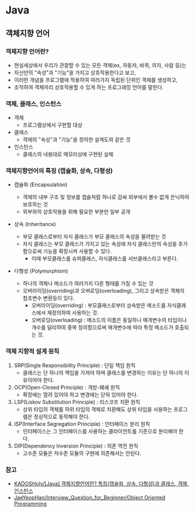 # Java

## 객체지향 언어

### 객체지향 언어란?

- 현실세상에서 우리가 관찰할 수 있는 모든 객체(ex, 자동차, 바퀴, 의자, 사람 등)는
- 자신만의 "속성"과 "기능"을 가지고 상호작용한다고 보고,
- 이러한 개념을 프로그램에 적용하여 여러가지 독립된 단위인 객체를 생성하고,
- 조작하여 객체끼리 상호작용할 수 있게 하는 프로그래밍 언어를 말한다.

### 객체, 클래스, 인스턴스

- 객체
  - 프로그램상에서 구현할 대상
- 클래스
  - 객체의 "속성"과 "기능"을 정의한 설계도와 같은 것
- 인스턴스
  - 클래스의 내용대로 메모리상에 구현된 실체

### 객체지향언어의 특징 (캡슐화, 상속, 다형성)

- 캡슐화 (Encapsulation)
  - 객체의 내부 구조 및 정보를 캡슐처럼 하나로 감싸 외부에서 볼수 없게 은닉하여 보호하는 것
  - 외부와의 상호작용을 위해 필요한 부분만 일부 공개

- 상속 (Inheritance)
  - 부모 클래스로부터 자식 클래스가 부모 클래스의 속성을 물려받는 것
  - 자식 클래스는 부모 클래스가 가지고 있는 속성에 자식 클래스만의 속성을 추가함으로써 기능을 확장시켜 사용할 수 있다.
    - 이때 부모클래스를 슈퍼클래스, 자식클래스를 서브클래스라고 부른다.

- 다형성 (Polymorphism)
  - 하나의 객체나 메소드가 여러가지 다른 형태를 가질 수 있는 것
  - 오버라이딩(overriding)과 오버로딩(overloading), 그리고 상속받은 객체의 참조변수 변환등이 있다.
    - 오버라이딩(overriding) : 부모클래스로부터 상속받은 메소드를 자식클래스에서 재정의하여 사용하는 것.
    - 오버로딩(overloading) : 메소드의 이름은 동일하나 매개변수의 타입이나 개수를 달리하여 중복 정의함으로써 매개변수에 따라 특정 메소드가 호출되는 것.

### 객체 지향적 설계 원칙

1. SRP(Single Responsibility Principle) : 단일 책임 원칙
   - 클래스는 단 하나의 책임을 가져야 하며 클래스를 변경하는 이유는 단 하나의 이유이어야 한다.
2. OCP(Open-Closed Principle) : 개방-폐쇄 원칙
   - 확장에는 열려 있어야 하고 변경에는 닫혀 있어야 한다.
3. LSP(Liskov Substitution Principle) : 리스코프 치환 원칙
   - 상위 타입의 객체를 하위 타입의 객체로 치환해도 상위 타입을 사용하는 프로그램은 정상적으로 동작해야 한다.
4. ISP(Interface Segregation Principle) : 인터페이스 분리 원칙
   - 인터페이스는 그 인터페이스를 사용하는 클라이언트를 기준으로 분리해야 한다.
5. DIP(Dependency Inversion Principle) : 의존 역전 원칙
   - 고수준 모듈은 저수준 모듈의 구현에 의존해서는 안된다.

### 참고

- [KADOSHoly/[Java] 객체지향언어란? 특징(캡슐화, 상속, 다형성)과 클래스, 객체, 인스턴스](https://kadosholy.tistory.com/88)
- [JaeYeopHan/Interview_Question_for_Beginner/Object Oriented Programming](https://github.com/JaeYeopHan/Interview_Question_for_Beginner/tree/master/Development_common_sense#object-oriented-programming)
